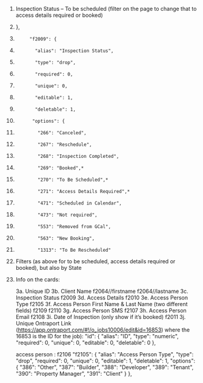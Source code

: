 1.	Inspection Status – To be scheduled (filter on the page to change that to access details required or booked)
2.	},
3.	        "f2009": {
4.	          "alias": "Inspection Status",
5.	          "type": "drop",
6.	          "required": 0,
7.	          "unique": 0,
8.	          "editable": 1,
9.	          "deletable": 1,
10.	          "options": {
11.	            "266": "Canceled",
12.	            "267": "Reschedule",
13.	            "268": "Inspection Completed",
14.	            "269": "Booked",*
15.	            "270": "To Be Scheduled",*
16.	            "271": "Access Details Required",*
17.	            "471": "Scheduled in Calendar",
18.	            "473": "Not required",
19.	            "553": "Removed from GCal",
20.	            "563": "New Booking",
21.	            "1313": "To Be Rescheduled"


2. Filters (as above for to be scheduled, access details required or booked), but also by State

3. Info on the cards:

	3a. Unique ID
    3b. Client Name f2064//firstname f2064//lastname
    3c. Inspection Status f2009
    3d. Access Details f2010
    3e. Access Person Type f2105
    3f. Access Person First Name & Last Name (two different fields) f2109 f2110
    3g. Access Person SMS f2107
    3h. Access Person Email f2108
    3i. Date of Inspection (only show if it’s booked) f2011
    3j. Unique Ontraport Link (https://app.ontraport.com/#!/o_jobs10006/edit&id=16853) where the 
16853 is the ID for the job):
"id": {
          "alias": "ID",
          "type": "numeric",
          "required": 0,
          "unique": 0,
          "editable": 0,
          "deletable": 0
        },

    access person : f2106
     "f2105": {
          "alias": "Access Person Type",
          "type": "drop",
          "required": 0,
          "unique": 0,
          "editable": 1,
          "deletable": 1,
          "options": {
            "386": "Other",
            "387": "Builder",
            "388": "Developer",
            "389": "Tenant",
            "390": "Property Manager",
            "391": "Client"
          }
        },


